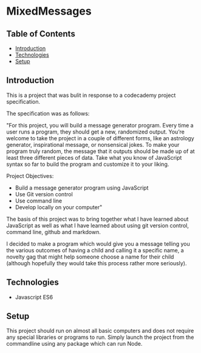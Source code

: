 # MixedMessages

## Table of Contents

* [Introduction](#introduction)
* [Technologies](#technologies)
* [Setup](#setup)

## Introduction

This is a project that was bulit in response to a codecademy project specification.

The specification was as follows:

"For this project, you will build a message generator program. Every time a user runs a program, they should get a new, randomized output. You’re welcome to take the project in a couple of different forms, like an astrology generator, inspirational message, or nonsensical jokes. To make your program truly random, the message that it outputs should be made up of at least three different pieces of data. Take what you know of JavaScript syntax so far to build the program and customize it to your liking.

Project Objectives:

* Build a message generator program using JavaScript
* Use Git version control
* Use command line
* Develop locally on your computer"

The basis of this project was to bring together what I have learned about JavaScript as well as what I have learned about using git version control, command line, github and markdown.

I decided to make a program which would give you a message telling you the various outcomes of having a child and calling it a specific name, a novelty gag that might help someone choose a name for their child (although hopefully they would take this process rather more seriously).

## Technologies

- Javascript ES6

## Setup

This project should run on almost all basic computers and does not require any special libraries or programs to run. Simply launch the project from the commandline using any package which can run Node.
